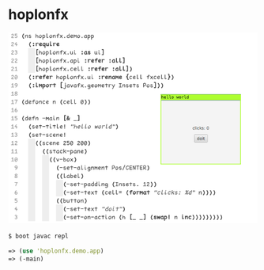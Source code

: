 # hoplonfx

<p align="center">
  <img src="doc/demo.png">
  <br>
</p>

```
$ boot javac repl
```

```clojure
=> (use 'hoplonfx.demo.app)
=> (-main)
```
